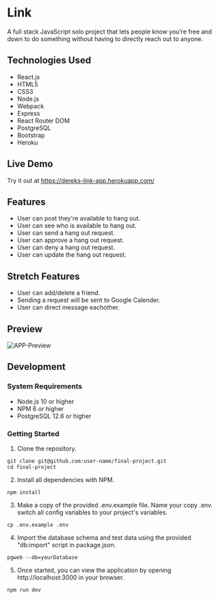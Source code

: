 # Link

A full stack JavaScript solo project that lets people know you’re free and down to do something without having to directly reach out to anyone.

## Technologies Used

- React.js
- HTML5
- CSS3
- Node.js
- Webpack
- Express
- React Router DOM
- PostgreSQL
- Bootstrap
- Heroku

## Live Demo

Try it out at https://dereks-link-app.herokuapp.com/

## Features

- User can post they're available to hang out.
- User can see who is available to hang out.
- User can send a hang out request.
- User can approve a hang out request. 
- User can deny a hang out request. 
- User can update the hang out request.

## Stretch Features

- User can add/delete a friend.
- Sending a request will be sent to Google Calender. 
- User can direct message eachother.

## Preview

![APP-Preview](https://user-images.githubusercontent.com/78568982/145882590-6de9e6ad-9305-45a5-ae4a-d9ecc285e271.gif)


## Development 

### System Requirements

- Node.js 10 or higher
- NPM 6 or higher
- PostgreSQL 12.6 or higher

### Getting Started

1. Clone the repository.
```
git clone git@github.com:user-name/final-project.git
cd final-project
```
2. Install all dependencies with NPM.
```
npm install
```
3. Make a copy of the provided .env.example file. Name your copy .env. switch all config variables to your project's variables.
```
cp .env.example .env
```
4. Import the database schema and test data using the provided "db:import" script in package.json.
```
pgweb --db=yourDatabase
```
5. Once started, you can view the application by opening http://localhost:3000 in your browser.
```
npm run dev
```
